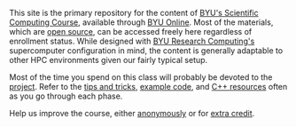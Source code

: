 ---
---

This site is the primary repository for the content of [BYU's Scientific Computing Course](https://rc.byu.edu/wiki/index.php?page=Scientific+Computing+Course), available through [BYU Online](https://byuonline.byu.edu/). Most of the materials, which are [open source](https://github.com/BYUHPC/sci-comp-course), can be accessed freely here regardless of enrollment status. While designed with [BYU Research Computing's](https://rc.byu.edu/) supercomputer configuration in mind, the content is generally adaptable to other HPC environments given our fairly typical setup.

Most of the time you spend on this class will probably be devoted to the [project](project/overview.md). Refer to the [tips and tricks](project/overview.md#appendix-a-tips-and-tricks), [example code](https://github.com/BYUHPC/sci-comp-course-example-cxx), and [C++ resources](resources.md#c) often as you go through each phase.

Help us improve the course, either [anonymously](assignments/feedback.md) or for [extra credit](assignments/extra-credit.md).